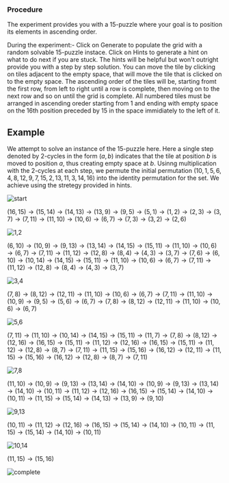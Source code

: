 ### Procedure
The experiment provides you with a 15-puzzle where your goal is to position its elements in ascending order.

During the experiment:-
Click on Generate to populate the grid with a random solvable 15-puzzle instace.
Click on Hints to generate a hint on what to do next if you are stuck. The hints will be helpful but won't outright provide you with a step by step solution.
You can move the tile by clicking on tiles adjacent to the empty space, that will move the tile that is clicked on to the empty space.
The ascending order of the tiles will be, starting fromt the first row, from left to right until a row is complete, then moving on to the next row and so on until the grid is complete.
All numbered tiles must be arranged in ascending oreder starting from 1 and ending with empty space on the 16th position preceded by 15 in the space immidiately to the left of it.

## Example

We attempt to solve an instance of the 15-puzzle here. Here a single step denoted by 2-cycles in the form $(a,b)$ indicates that the tile at position $b$ is moved to position $a$, thus creating empty space at $b$. Usinng multiplication with the 2-cycles at each step, we permute the initial permutation $(10,1,5,6,4,8,12,9,7,15,2,13,11,3,14,16)$ into the identity permutation for the set. We achieve using the stretegy provided in hints.

![start](images/start.png)

$(16,15)\rightarrow(15,14)\rightarrow(14,13)\rightarrow(13,9)\rightarrow(9,5)\rightarrow(5,1)\rightarrow(1,2)\rightarrow(2,3)\rightarrow(3,7)\rightarrow(7,11)\rightarrow(11,10)\rightarrow(10,6)\rightarrow(6,7)\rightarrow(7,3)\rightarrow(3,2)\rightarrow(2,6)$

![1,2](images/1,2.png)

$(6,10)\rightarrow(10,9)\rightarrow(9,13)\rightarrow(13,14)\rightarrow(14,15)\rightarrow(15,11)\rightarrow(11,10)\rightarrow(10,6)\rightarrow(6,7)\rightarrow(7,11)\rightarrow(11,12)\rightarrow(12,8)\rightarrow(8,4)\rightarrow(4,3)\rightarrow(3,7)\rightarrow(7,6)\rightarrow(6,10)\rightarrow(10,14)\rightarrow(14,15)\rightarrow(15,11)\rightarrow(11,10)\rightarrow(10,6)\rightarrow(6,7)\rightarrow(7,11)\rightarrow(11,12)\rightarrow(12,8)\rightarrow(8,4)\rightarrow(4,3)\rightarrow(3,7)$

![3,4](images/3,4.png)

$(7,8)\rightarrow(8,12)\rightarrow(12,11)\rightarrow(11,10)\rightarrow(10,6)\rightarrow(6,7)\rightarrow(7,11)\rightarrow(11,10)\rightarrow(10,9)\rightarrow(9,5)\rightarrow(5,6)\rightarrow(6,7)\rightarrow(7,8)\rightarrow(8,12)\rightarrow(12,11)\rightarrow(11,10)\rightarrow(10,6)\rightarrow(6,7)$

![5,6](images/5,6.png)

$(7,11)\rightarrow(11,10)\rightarrow(10,14)\rightarrow(14,15)\rightarrow(15,11)\rightarrow(11,7)\rightarrow(7,8)\rightarrow(8,12)\rightarrow(12,16)\rightarrow(16,15)\rightarrow(15,11)\rightarrow(11,12)\rightarrow(12,16)\rightarrow(16,15)\rightarrow(15,11)\rightarrow(11,12)\rightarrow(12,8)\rightarrow(8,7)\rightarrow(7,11)\rightarrow(11,15)\rightarrow(15,16)\rightarrow(16,12)\rightarrow(12,11)\rightarrow(11,15)\rightarrow(15,16)\rightarrow(16,12)\rightarrow(12,8)\rightarrow(8,7)\rightarrow(7,11)$

![7,8](images/7,8.png)

$(11,10)\rightarrow(10,9)\rightarrow(9,13)\rightarrow(13,14)\rightarrow(14,10)\rightarrow(10,9)\rightarrow(9,13)\rightarrow(13,14)\rightarrow(14,10)\rightarrow(10,11)\rightarrow(11,12)\rightarrow(12,16)\rightarrow(16,15)\rightarrow(15,14)\rightarrow(14,10)\rightarrow(10,11)\rightarrow(11,15)\rightarrow(15,14)\rightarrow(14,13)\rightarrow(13,9)\rightarrow(9,10)$

![9,13](images/9,13.png)

$(10,11)\rightarrow(11,12)\rightarrow(12,16)\rightarrow(16,15)\rightarrow(15,14)\rightarrow(14,10)\rightarrow(10,11)\rightarrow(11,15)\rightarrow(15,14)\rightarrow(14,10)\rightarrow(10,11)$

![10,14](images/10,14.png)

$(11,15)\rightarrow(15,16)$

![complete](images/complete.png)